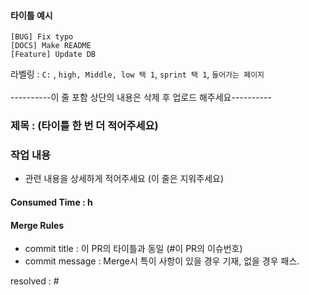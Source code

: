#### 타이틀 예시    
```[BUG] Fix typo```     
```[DOCS] Make README```  
```[Feature] Update DB```    

라벨링 : ```C:``` , ```high, Middle, low 택 1```, ```sprint 택 1```, ```들어가는 페이지```   <br><br>
----------이 줄 포함 상단의 내용은 삭제 후 업로드 해주세요----------
### 제목 : (타이틀 한 번 더 적어주세요)

### 작업 내용
   * 관련 내용을 상세하게 적어주세요 (이 줄은 지워주세요)

#### Consumed Time : h  

#### Merge Rules
 - commit title : 이 PR의 타이틀과 동일 (#이 PR의 이슈번호)
 - commit message : Merge시 특이 사항이 있을 경우 기재, 없을 경우 패스.

resolved : #
